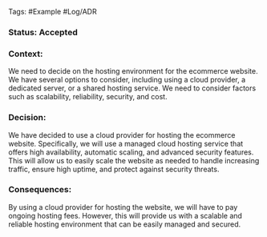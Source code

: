 Tags: #Example #Log/ADR 



### Status: Accepted

### Context:

We need to decide on the hosting environment for the ecommerce website. We have several options to consider, including using a cloud provider, a dedicated server, or a shared hosting service. We need to consider factors such as scalability, reliability, security, and cost.

### Decision:

We have decided to use a cloud provider for hosting the ecommerce website. Specifically, we will use a managed cloud hosting service that offers high availability, automatic scaling, and advanced security features. This will allow us to easily scale the website as needed to handle increasing traffic, ensure high uptime, and protect against security threats.

### Consequences:

By using a cloud provider for hosting the website, we will have to pay ongoing hosting fees. However, this will provide us with a scalable and reliable hosting environment that can be easily managed and secured.